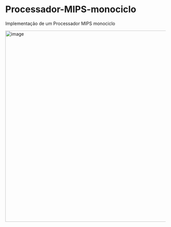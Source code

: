 # Processador-MIPS-monociclo
Implementação de um Processador MIPS monociclo

<img width="601" alt="image" src="https://github.com/user-attachments/assets/aa6765ca-f358-4f4a-9607-83329fd6bf85" />
